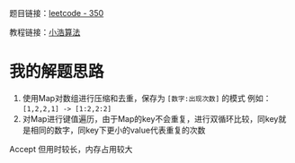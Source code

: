 题目链接：[leetcode - 350](https://leetcode-cn.com/problems/intersection-of-two-arrays-ii/)

教程链接：[小浩算法](https://www.geekxh.com/1.0.%E6%95%B0%E7%BB%84%E7%B3%BB%E5%88%97/001.html#_01%E3%80%81%E9%A2%98%E7%9B%AE%E5%88%86%E6%9E%90)

# 我的解题思路
1. 使用Map对数组进行压缩和去重，保存为 `[数字:出现次数]` 的模式 例如：`[1,2,2,1] -> [1:2,2:2]`
2. 对Map进行键值遍历，由于Map的key不会重复，进行双循环比较，同key就是相同的数字，同key下更小的value代表重复的次数

Accept 但用时较长，内存占用较大



